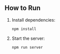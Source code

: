 ## How to Run

1. Install dependencies:
    ```bash
    npm install
    ```

2. Start the server:
    ```bash
    npm run server
    ```